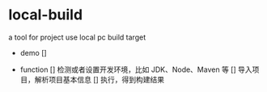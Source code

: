 # local-build
a tool for project use local pc build target

- demo
[] 

- function
[] 检测或者设置开发环境，比如 JDK、Node、Maven 等
[] 导入项目，解析项目基本信息
[] 执行，得到构建结果